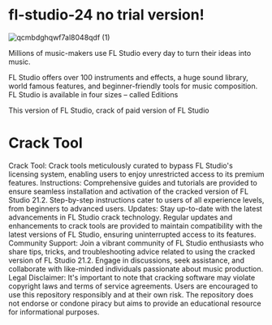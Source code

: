 # fl-studio-24 no trial version!

![qcmbdghqwf7al8048qdf (1)](https://github.com/user-attachments/assets/27df4242-d92e-4f7d-ac94-1862c8233c24)

Millions of music-makers use FL Studio every day to turn their ideas into music.

FL Studio offers over 100 instruments and effects, a huge sound library, world famous features, and beginner-friendly tools for music composition. FL Studio is available in four sizes – called Editions

This version of FL Studio, crack of paid version of FL Studio

# Crack Tool

 Crack Tool: Crack tools meticulously curated to bypass FL Studio's licensing system, enabling users to enjoy unrestricted access to its premium features. Instructions: Comprehensive guides and tutorials are provided to ensure seamless installation and activation of the cracked version of FL Studio 21.2. Step-by-step instructions cater to users of all experience levels, from beginners to advanced users. Updates: Stay up-to-date with the latest advancements in FL Studio crack technology. Regular updates and enhancements to crack tools are provided to maintain compatibility with the latest versions of FL Studio, ensuring uninterrupted access to its features. Community Support: Join a vibrant community of FL Studio enthusiasts who share tips, tricks, and troubleshooting advice related to using the cracked version of FL Studio 21.2. Engage in discussions, seek assistance, and collaborate with like-minded individuals passionate about music production. Legal Disclaimer: It's important to note that cracking software may violate copyright laws and terms of service agreements. Users are encouraged to use this repository responsibly and at their own risk. The repository does not endorse or condone piracy but aims to provide an educational resource for informational purposes.

 
